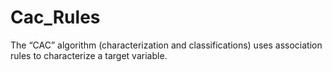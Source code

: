 # Cac_Rules
The “CAC” algorithm (characterization and classifications) uses association rules to characterize a target variable.
